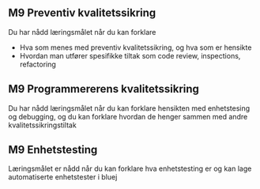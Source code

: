 ## M9 Preventiv kvalitetssikring
Du har nådd læringsmålet når du kan forklare
- Hva som menes med preventiv kvalitetssikring, og hva som er hensikte
- Hvordan man utfører spesifikke tiltak som code review, inspections, refactoring

## M9 Programmererens kvalitetssikring
Du har nådd læringsmålet når du kan forklare hensikten med enhetstesing og debugging, og du kan forklare hvordan de henger sammen med andre kvalitetssikringstiltak

## M9 Enhetstesting
Læringsmålet er nådd når du kan forklare hva enhetstesting er og kan lage automatiserte enhetstester i bluej